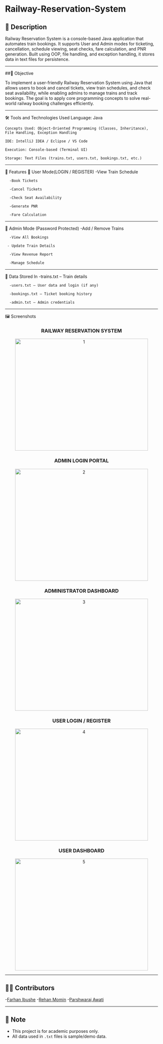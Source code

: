 # Railway-Reservation-System
## 📄 Description

Railway Reservation System is a console-based Java application that automates train bookings. It supports User and Admin modes for ticketing, cancellation, schedule        viewing, seat checks, fare calculation, and PNR generation. Built using OOP, file handling, and exception handling, it stores data in text files for persistence.

---

##🎯 Objective

To implement a user-friendly Railway Reservation System using Java that allows users to book and cancel tickets, view train schedules, and check seat availability,        while   enabling admins to manage trains and track bookings. The goal is to apply core programming concepts to solve real-world railway booking challenges efficiently.

---

🛠️ Tools and Technologies Used
    Language: Java

    Concepts Used: Object-Oriented Programming (Classes, Inheritance), File Handling, Exception Handling

    IDE: IntelliJ IDEA / Eclipse / VS Code

    Execution: Console-based (Terminal UI)

    Storage: Text Files (trains.txt, users.txt, bookings.txt, etc.)

---

🚀 Features
    🔹 User Mode(LOGIN / REGISTER)
       -View Train Schedule

      -Book Tickets

      -Cancel Tickets

      -Check Seat Availability

      -Generate PNR

      -Fare Calculation

---

🔹 Admin Mode (Password Protected)
      -Add / Remove Trains

      -View All Bookings

     - Update Train Details

      -View Revenue Report

      -Manage Schedule

---

📁 Data Stored In
      -trains.txt – Train details

      -users.txt – User data and login (if any)

      -bookings.txt – Ticket booking history

      -admin.txt – Admin credentials

---

🖼️ Screenshots
<div align="center">

### RAILWAY RESERVATION SYSTEM
<img width="438" height="368" alt="1" src="https://github.com/user-attachments/assets/b3c5053e-837b-4055-a3af-c9cf73fff460" />

### ADMIN LOGIN PORTAL
<img width="438" height="368" alt="2" src="https://github.com/user-attachments/assets/99b31ca6-6aff-4196-aa6e-ab3525d0a761" />

### ADMINISTRATOR DASHBOARD
<img width="438" height="368" alt="3" src="https://github.com/user-attachments/assets/cdb9eedb-c931-473a-9083-71887c12b564" />

### USER LOGIN / REGISTER
<img width="438" height="368" alt="4" src="https://github.com/user-attachments/assets/e0d6d935-1300-4e76-a415-1a83f4f7ee50" />

### USER DASHBOARD
<img width="438" height="368" alt="5" src="https://github.com/user-attachments/assets/39674ddf-c6be-41e0-84f4-58dd568eecad" />

</div>

---

  ## 👨‍💻 Contributors
  -[Farhan Ibushe](https://github.com/Farhan6768)
  -[Rehan Momin](https://github.com/rehanmomin0093)
  -[Parshwaraj Awati](https://github.com/parshwaraj11)

---

  ## 📌 Note

- This project is for academic purposes only.
- All data used in `.txt` files is sample/demo data.

